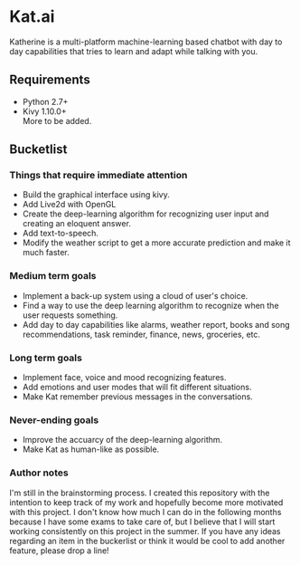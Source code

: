 # Kat.ai

Katherine is a multi-platform machine-learning based chatbot with day to day capabilities that tries to learn and adapt while talking with you.

## Requirements

* Python 2.7+
* Kivy 1.10.0+
<br> More to be added.

## Bucketlist

### Things that require immediate attention
* Build the graphical interface using kivy.
* Add Live2d with OpenGL
* Create the deep-learning algorithm for recognizing user input and creating an eloquent answer.
* Add text-to-speech.
* Modify the weather script to get a more accurate prediction and make it much faster.

### Medium term goals
* Implement a back-up system using a cloud of user's choice.
* Find a way to use the deep learning algorithm to recognize when the user requests something.
* Add day to day capabilities like alarms, weather report, books and song recommendations, task reminder, finance, news, groceries, etc.

### Long term goals
* Implement face, voice and mood recognizing features.
* Add emotions and user modes that will fit different situations.
* Make Kat remember previous messages in the conversations.

### Never-ending goals
* Improve the accuarcy of the deep-learning algorithm.
* Make Kat as human-like as possible.
 
### Author notes

I'm still in the brainstorming process. I created this repository with the intention to keep track of my work and hopefully become more motivated with this project. I don't know how much I can do in the following months because I have some exams to take care of, but I believe that I will start working consistently on this project in the summer.
If you have any ideas regarding an item in the buckerlist or think it would be cool to add another feature, please drop a line!
